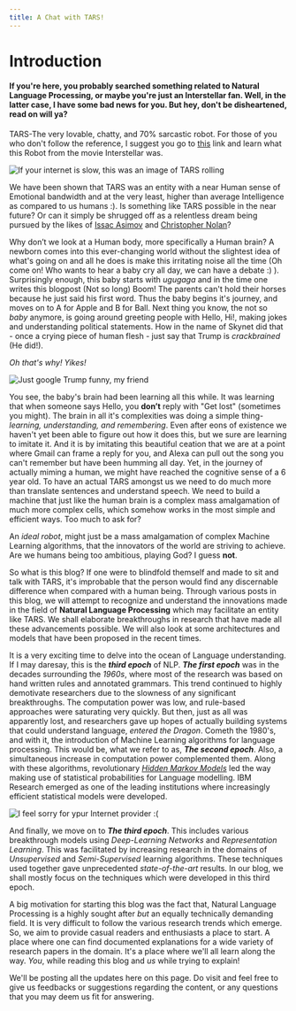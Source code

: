 ```yaml
---
title: A Chat with TARS!
---
```


# Introduction 
#### If you're here, you probably searched something related to Natural Language Processing, or maybe you're just an Interstellar fan. Well, in the latter case, I have some bad news for you. But hey, don't be disheartened, read on will ya? 

TARS-The very lovable, chatty, and 70% sarcastic robot. For those of you who don't follow the reference, I suggest you go to [this](https://interstellarfilm.fandom.com/wiki/TARS) link and learn what this Robot from the movie Interstellar was. 


![If your internet is slow, this was an image of TARS rolling](https://i.imgur.com/yaVftzT.jpg)



We have been shown that TARS was an entity with a near Human sense of Emotional bandwidth and at the very least, higher than average Intelligence as compared to us humans :). Is something like TARS possible in the near future? Or can it simply be shrugged off as a relentless dream being pursued by the likes of [Issac Asimov](https://en.wikipedia.org/wiki/Isaac_Asimov) and [Christopher Nolan](https://en.wikipedia.org/wiki/Christopher_Nolan)? 

Why don’t we look at a Human body, more specifically a Human brain?  A newborn comes into this ever-changing world without the slightest idea of what's going on and all he does is make this irritating noise all the time (Oh come on! Who wants to hear a baby cry all day, we can have a debate :) ). Surprisingly enough, this baby starts with _ugugaga_ and in the time one writes this blogpost (Not so long) Boom! The parents can't hold their horses because he just said his first word. Thus the baby begins it's journey, and moves on to A for Apple and B for Ball. Next thing you know, the not so _baby_ anymore, is going around greeting people with Hello, Hi!, making jokes and understanding political statements. How in the name of Skynet did that - once a crying piece of human flesh - just say that Trump is _crackbrained_ (He did!). 

_Oh that's why! Yikes!_

![Just google Trump funny, my friend](https://i.pinimg.com/originals/18/7c/55/187c5569c727cf1bb638a9bb938db3b9.png)

You see, the baby's brain had been learning all this while. It was learning that when someone says Hello, you **don’t** reply with "Get lost" (sometimes you might). The brain in all it's complexities was doing a simple thing-_learning, understanding, and remembering_. Even after eons of existence we haven't yet been able to figure out how it does this, but we sure are learning to imitate it. And it is by imitating this beautiful ceation that we are at a point where Gmail can frame a reply for you, and Alexa can pull out the song you can't remember but have been humming all day. Yet, in the journey of actually miming a human, we might have reached the cognitive sense of a 6 year old. To have an actual TARS amongst us we need to do much more than translate sentences and understand speech. We need to build a machine that just like the human brain is a complex mass amalgamation of much more complex cells, which somehow works in the most simple and efficient ways. Too much to ask for?

An _ideal robot_, might just be a mass amalgamation of complex Machine Learning algorithms, that the innovators of the world are striving to achieve. Are we humans being too ambitious, playing God? I guess **not**.

So what is this blog? If one were to blindfold themself and made to sit and talk with TARS, it's improbable that the person would find any discernable difference when compared with a human being. Through various posts in this blog, we will attempt to recognize and understand the innovations made in the field of **Natural Language Processing** which may facilitate an entity like TARS. We shall elaborate breakthroughs in research that have made all these advancements possible. We will also look at some architectures and models that have been proposed in the recent times.

It is a very exciting time to delve into the ocean of Language understanding. If I may daresay, this is the _**third epoch**_ of NLP. _**The first epoch**_ was in the decades surrounding the _1960s_, where most of the research was based on hand written rules and annotated grammars. This trend continued to highly demotivate researchers due to the slowness of any significant breakthroughs. The computation power was low, and rule-based approaches were saturating very quickly. But then, just as all was apparently lost, and researchers gave up hopes of actually building systems that could understand language, _entered the Dragon_. Cometh the 1980's, and with it, the introduction of Machine Learning algorithms for language processing. This would be, what we refer to as, _**The second epoch**_. Also, a simultaneous increase in computation power complemented them. Along with these algorithms, revolutionary [_Hidden Markov Models_](https://web.stanford.edu/~jurafsky/slp3/A.pdf) led the way making use of statistical probabilities for Language modelling. IBM Research emerged as one of the leading institutions where increasingly efficient statistical models were developed.


![I feel sorry for ypur Internet provider :( ](https://i.pinimg.com/474x/71/4b/0e/714b0ed301c1b92db29d0f7ed24419bd.jpg)



And finally, we move on to _**The third epoch**_. This includes various breakthrough models using _Deep-Learning Networks_ and _Representation Learning_. This was facilitated by increasing research in the domains of _Unsupervised_ and _Semi-Supervised_ learning algorithms. These techniques used together gave unprecedented _state-of-the-art_ results. In our blog, we shall mostly focus on the techniques which were developed in this third epoch.

A big motivation for starting this blog was the fact that, Natural Language Processing is a highly sought after _but_ an equally technically demanding field. It is very difficult to follow the various research trends which emerge. So, we aim to provide casual readers and enthusiasts a place to start. A place where one can find documented explanations for a wide variety of research papers in the domain. It's a place where we'll all learn along the way. _You_, while reading this blog and _us_ while trying to explain!

We'll be posting all the updates here on this page. Do visit and feel free to give us feedbacks or suggestions regarding the content, or any questions that you may deem us fit for answering.  
